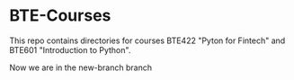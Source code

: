 # BTE-Courses

This repo contains directories for courses BTE422 "Pyton for Fintech" and BTE601 "Introduction to Python". 

Now we are in the new-branch branch
